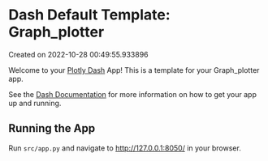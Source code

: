 # Dash Default Template: Graph_plotter

Created on 2022-10-28 00:49:55.933896

Welcome to your [Plotly Dash](https://plotly.com/dash/) App! This is a template for your Graph_plotter app.

See the [Dash Documentation](https://dash.plotly.com/introduction) for more information on how to get your app up and running.

## Running the App

Run `src/app.py` and navigate to http://127.0.0.1:8050/ in your browser.